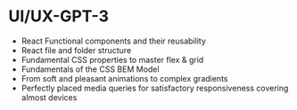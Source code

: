 
# UI/UX-GPT-3
* React Functional components and their reusability
* React file and folder structure
* Fundamental CSS properties to master flex & grid
* Fundamentals of the CSS BEM Model
* From soft and pleasant animations to complex gradients
* Perfectly placed media queries for satisfactory responsiveness covering almost devices




